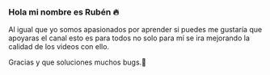 ### Hola mi nombre es Rubén 🔥

Al igual que yo somos apasionados por aprender si puedes me gustaría que apoyaras el canal esto es para todos no solo para mí se ira mejorando la calidad de los videos con ello.

Gracias y que soluciones muchos bugs.🤪

<!--
**CodeNoo6/CodeNoo6** is a ✨ _special_ ✨ repository because its `README.md` (this file) appears on your GitHub profile.

Here are some ideas to get you started:

- 🔭 I’m currently working on ...
- 🌱 I’m currently learning ...
- 👯 I’m looking to collaborate on ...
- 🤔 I’m looking for help with ...
- 💬 Ask me about ...
- 📫 How to reach me: ...
- 😄 Pronouns: ...
- ⚡ Fun fact: ...
-->
